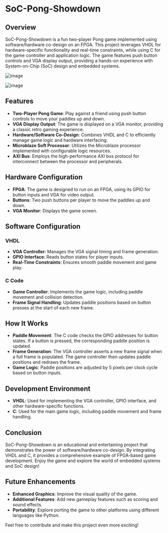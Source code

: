 # SoC-Pong-Showdown

## Overview
SoC-Pong-Showdown is a fun two-player Pong game implemented using software/hardware co-design on an FPGA. This project leverages VHDL for hardware-specific functionality and real-time constraints, while using C for the game controller and application logic. The game features push button controls and VGA display output, providing a hands-on experience with System-on-Chip (SoC) design and embedded systems.

![image](https://github.com/cameronnthomas/Pong-on-SoC/assets/173108159/6e5f5694-c0d9-4ffb-8a1a-55591eb51112)

![image](https://github.com/cameronnthomas/Pong-on-SoC/assets/173108159/979b0280-c621-458c-b1ed-11c2afe9e66f)


## Features
- **Two-Player Pong Game**: Play against a friend using push button controls to move your paddles up and down.
- **VGA Display Output**: The game is displayed on a VGA monitor, providing a classic retro gaming experience.
- **Hardware/Software Co-Design**: Combines VHDL and C to efficiently manage game logic and hardware interfacing.
- **Microblaze Soft Processor**: Utilizes the Microblaze processor implemented with configurable logic resources.
- **AXI Bus**: Employs the high-performance AXI bus protocol for interconnect between the processor and peripherals.

## Hardware Configuration
- **FPGA**: The game is designed to run on an FPGA, using its GPIO for button inputs and VGA for video output.
- **Buttons**: Two push buttons per player to move the paddles up and down.
- **VGA Monitor**: Displays the game screen.

## Software Configuration
### VHDL
- **VGA Controller**: Manages the VGA signal timing and frame generation.
- **GPIO Interface**: Reads button states for player inputs.
- **Real-Time Constraints**: Ensures smooth paddle movement and game play.

### C Code
- **Game Controller**: Implements the game logic, including paddle movement and collision detection.
- **Frame Signal Handling**: Updates paddle positions based on button presses at the start of each new frame.

## How It Works
- **Paddle Movement**: The C code checks the GPIO addresses for button states. If a button is pressed, the corresponding paddle position is updated.
- **Frame Generation**: The VGA controller asserts a new frame signal when a full frame is populated. The game controller then updates paddle positions and redraws the frame.
- **Game Logic**: Paddle positions are adjusted by 5 pixels per clock cycle based on button inputs.

## Development Environment
- **VHDL**: Used for implementing the VGA controller, GPIO interface, and other hardware-specific functions.
- **C**: Used for the main game logic, including paddle movement and frame handling.

## Conclusion
SoC-Pong-Showdown is an educational and entertaining project that demonstrates the power of software/hardware co-design. By integrating VHDL and C, it provides a comprehensive example of FPGA-based game development. Enjoy the game and explore the world of embedded systems and SoC design!

## Future Enhancements
- **Enhanced Graphics**: Improve the visual quality of the game.
- **Additional Features**: Add new gameplay features such as scoring and sound effects.
- **Portability**: Explore porting the game to other platforms using different languages like Python.

Feel free to contribute and make this project even more exciting!
